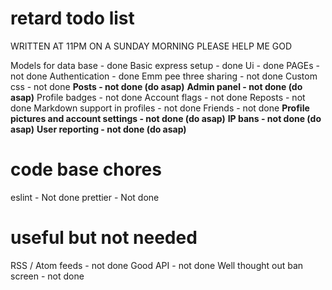 # retard todo list
WRITTEN AT 11PM ON A SUNDAY MORNING PLEASE HELP ME GOD

Models for data base - done
Basic express setup - done
Ui - done
PAGEs - not done 
Authentication - done
Emm pee three sharing - not done
Custom css - not done
**Posts - not done (do asap)**
**Admin panel - not done (do asap)**
Profile badges - not done
Account flags - not done
Reposts - not done
Markdown support in profiles - not done
Friends - not done
**Profile pictures and account settings - not done (do asap)**
**IP bans - not done (do asap)**
**User reporting - not done (do asap)**

# code base chores
eslint - Not done
prettier - Not done

# useful but not needed
RSS / Atom feeds - not done
Good API - not done
Well thought out ban screen - not done

